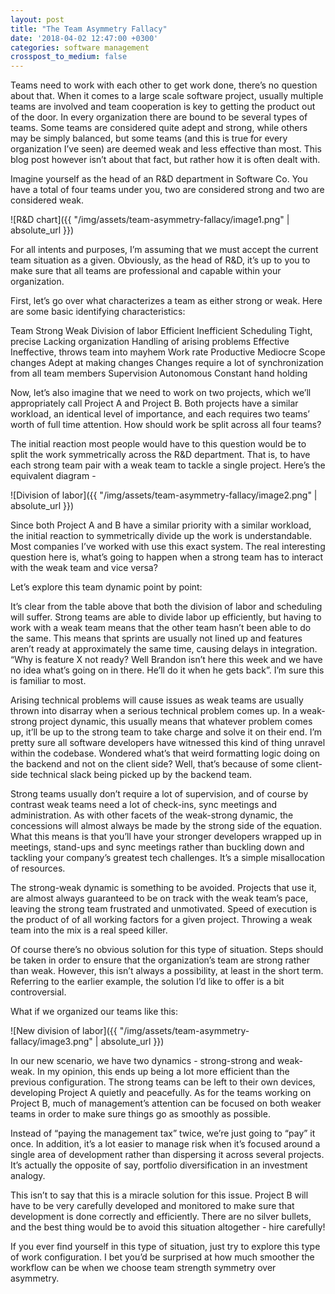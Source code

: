 ```yaml
---
layout: post
title: "The Team Asymmetry Fallacy"
date: '2018-04-02 12:47:00 +0300'
categories: software management
crosspost_to_medium: false
---
```


Teams need to work with each other to get work done, there’s no question about that. When it comes to a large scale software project, usually multiple teams are involved and team cooperation is key to getting the product out of the door. In every organization there are bound to be several types of teams. Some teams are considered quite adept and strong, while others may be simply balanced, but some teams (and this is true for every organization I’ve seen) are deemed weak and less effective than most. This blog post however isn’t about that fact, but rather how it is often dealt with.

Imagine yourself as the head of an R&D department in Software Co. You have a total of four teams under you, two are considered strong and two are considered weak.

![R&D chart]({{ "/img/assets/team-asymmetry-fallacy/image1.png" | absolute_url }})

For all intents and purposes, I’m assuming that we must accept the current team situation as a given. Obviously, as the head of R&D, it’s up to you to make sure that all teams are professional and capable within your organization. 

First, let’s go over what characterizes a team as either strong or weak. Here are some basic identifying characteristics:


Team
Strong
Weak
Division of labor
Efficient
Inefficient
Scheduling
Tight, precise
Lacking organization
Handling of arising problems
Effective
Ineffective, throws team into mayhem
Work rate
Productive
Mediocre
Scope changes
Adept at making changes
Changes require a lot of synchronization from all team members
Supervision
Autonomous
Constant hand holding


Now, let’s also imagine that we need to work on two projects, which we’ll appropriately call Project A and Project B. Both projects have a similar workload, an identical level of importance, and each requires two teams’ worth of full time attention. How should work be split across all four teams?

The initial reaction most people would have to this question would be to split the work symmetrically across the R&D department. That is, to have each strong team pair with a weak team to tackle a single project. Here’s the equivalent diagram - 

![Division of labor]({{ "/img/assets/team-asymmetry-fallacy/image2.png" | absolute_url }})

Since both Project A and B have a similar priority with a similar workload, the initial reaction to symmetrically divide up the work is understandable. Most companies I’ve worked with use this exact system. The real interesting question here is, what’s going to happen when a strong team has to interact with the weak team and vice versa?

Let’s explore this team dynamic point by point:

It’s clear from the table above that both the division of labor and scheduling will suffer. Strong teams are able to divide labor up efficiently, but having to work with a weak team means that the other team hasn’t been able to do the same. This means that sprints are usually not lined up and features aren’t ready at approximately the same time, causing delays in integration. “Why is feature X not ready? Well Brandon isn’t here this week and we have no idea what’s going on in there. He’ll do it when he gets back”. I’m sure this is familiar to most.

Arising technical problems will cause issues as weak teams are usually thrown into disarray when a serious technical problem comes up. In a weak-strong project dynamic, this usually means that whatever problem comes up, it’ll be up to the strong team to take charge and solve it on their end. I’m pretty sure all software developers have witnessed this kind of thing unravel within the codebase. Wondered what’s that weird formatting logic doing on the backend and not on the client side? Well, that’s because of some client-side technical slack being picked up by the backend team.

Strong teams usually don’t require a lot of supervision, and of course by contrast weak teams need a lot of check-ins, sync meetings and administration. As with other facets of the weak-strong dynamic, the concessions will almost always be made by the strong side of the equation. What this means is that you’ll have your stronger developers wrapped up in meetings, stand-ups and sync meetings rather than buckling down and tackling your company’s greatest tech challenges. It’s a simple misallocation of resources.

The strong-weak dynamic is something to be avoided. Projects that use it, are almost always guaranteed to be on track with the weak team’s pace, leaving the strong team frustrated and unmotivated. Speed of execution is the product of of all working factors for a given project. Throwing a weak team into the mix is a real speed killer.

Of course there’s no obvious solution for this type of situation. Steps should be taken in order to ensure that the organization’s team are strong rather than weak. However, this isn’t always a possibility, at least in the short term. Referring to the earlier example, the solution I’d like to offer is a bit controversial. 

What if we organized our teams like this:

![New division of labor]({{ "/img/assets/team-asymmetry-fallacy/image3.png" | absolute_url }})

In our new scenario, we have two dynamics - strong-strong and weak-weak. In my opinion, this ends up being a lot more efficient than the previous configuration. The strong teams can be left to their own devices, developing Project A quietly and peacefully. As for the teams working on Project B, much of management’s attention can be focused on both weaker teams in order to make sure things go as smoothly as possible. 

Instead of “paying the management tax” twice, we’re just going to “pay” it once. In addition, it’s a lot easier to manage risk when it’s focused around a single area of development rather than dispersing it across several projects. It’s actually the opposite of say, portfolio diversification in an investment analogy.

This isn’t to say that this is a miracle solution for this issue. Project B will have to be very carefully developed and monitored to make sure that development is done correctly and efficiently. There are no silver bullets, and the best thing would be to avoid this situation altogether - hire carefully!

If you ever find yourself in this type of situation, just try to explore this type of work configuration. I bet you’d be surprised at how much smoother the workflow can be when we choose team strength symmetry over asymmetry. 
